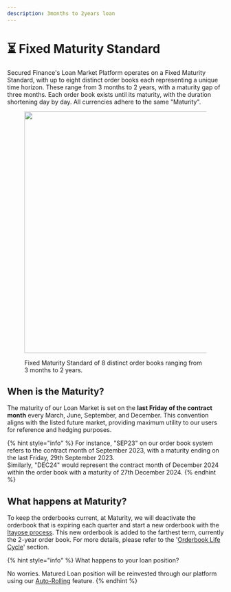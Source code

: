 ```yaml
---
description: 3months to 2years loan
---
```


# ⏳ Fixed Maturity Standard

Secured Finance's Loan Market Platform operates on a Fixed Maturity Standard, with up to eight distinct order books each representing a unique time horizon. These range from 3 months to 2 years, with a maturity gap of three months. Each order book exists until its maturity, with the duration shortening day by day. All currencies adhere to the same "Maturity".

<figure><img src="../../.gitbook/assets/fixedmaturity.gif" alt="" width="563"><figcaption><p>Fixed Maturity Standard of 8 distinct order books ranging from 3 months to 2 years.</p></figcaption></figure>

## When is the Maturity?

The maturity of our Loan Market is set on the **last Friday of the contract month** every March, June, September, and December. This convention aligns with the listed future market, providing maximum utility to our users for reference and hedging purposes.&#x20;

{% hint style="info" %}
For instance, "SEP23" on our order book system refers to the contract month of September 2023, with a maturity ending on the last Friday, 29th September 2023.\
Similarly, "DEC24" would represent the contract month of December 2024 within the order book with a maturity of 27th December 2024.
{% endhint %}

## What happens at Maturity?

To keep the orderbooks current, at Maturity, we will deactivate the orderbook that is expiring each quarter and start a new orderbook with the [Itayose process](broken-reference). This new orderbook is added to the farthest term, currently the 2-year order book. For more details, please refer to the '[Orderbook Life Cycle](../on-chain-orderbook-deep-dive/market-life-cycle.md)' section.

{% hint style="info" %}
What happens to your loan position?&#x20;

No worries. Matured Loan position will be reinvested through our platform using our [Auto-Rolling](auto-rolling/) feature.
{% endhint %}

